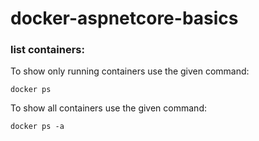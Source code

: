 # docker-aspnetcore-basics
### list containers:
To show only running containers use the given command:
```
docker ps
```
To show all containers use the given command:
```
docker ps -a
```
